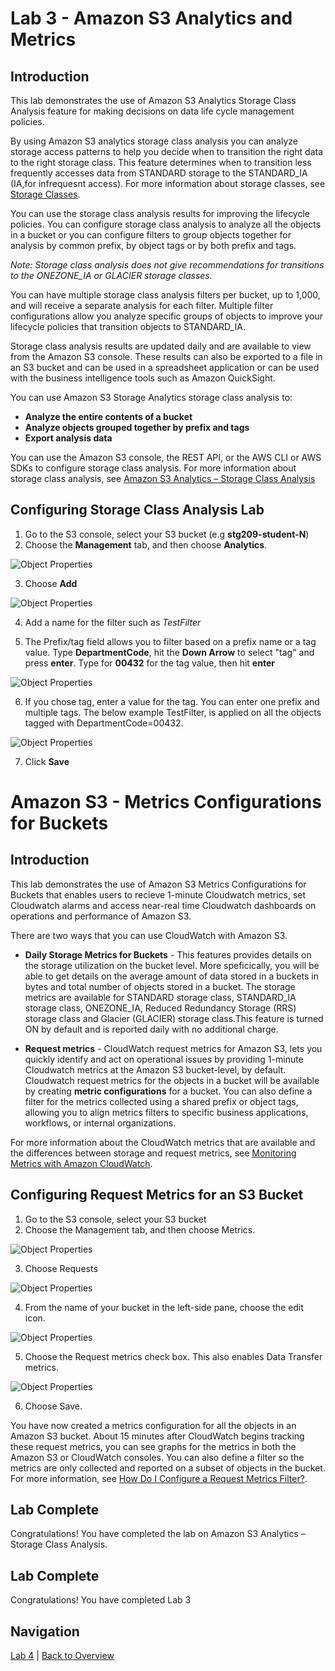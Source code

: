 # Lab 3 - Amazon S3 Analytics and Metrics 

## Introduction
This lab demonstrates the use of Amazon S3 Analytics Storage Class Analysis feature for making decisions on data life cycle management policies.

By using Amazon S3 analytics storage class analysis you can analyze storage access patterns to help you decide when to transition the right data to the right storage class. This feature determines when to transition less frequently accesses data from STANDARD storage to the STANDARD_IA (IA,for infrequesnt access). For more information about storage classes, see [Storage Classes](https://docs.aws.amazon.com/AmazonS3/latest/dev/storage-class-intro.html).

You can use the storage class analysis results for improving the lifecycle policies. You can configure storage class analysis to analyze all the objects in a bucket or you can configure filters to group objects together for analysis by common prefix, by object tags or by both prefix and tags. 

_Note: Storage class analysis does not give recommendations for transitions to the ONEZONE\_IA or GLACIER storage classes._

You can have multiple storage class analysis filters per bucket, up to 1,000, and will receive a separate analysis for each filter. Multiple filter configurations allow you analyze specific groups of objects to improve your lifecycle policies that transition objects to STANDARD_IA.

Storage class analysis results are updated daily and are available to view from the Amazon S3 console. These results can also be exported to a file in an S3 bucket and can be used in a spreadsheet application or can be used with the business intelligence tools such as Amazon QuickSight.

You can use Amazon S3 Storage Analytics storage class analysis to:
* **Analyze the entire contents of a bucket**
* **Analyze objects grouped together by prefix and tags**
* **Export analysis data**

You can use the Amazon S3 console, the REST API, or the AWS CLI or AWS SDKs to configure storage class analysis. For more information about storage class analysis, see [Amazon S3 Analytics – Storage Class Analysis](https://docs.aws.amazon.com/AmazonS3/latest/dev/analytics-storage-class.html)

## Configuring Storage Class Analysis Lab

1. Go to the S3 console, select your S3 bucket (e.g **stg209-student-N**)
2. Choose the **Management** tab, and then choose **Analytics**.

![Object Properties](../images/SA-choose-management-tab.png)

3. Choose **Add**

![Object Properties](../images/SA-storage-class-analysis-add-filter.png)

4. Add a name for the filter such as _TestFilter_

5. The Prefix/tag field allows you to filter based on a prefix name or a tag value.  Type **DepartmentCode**, hit the **Down Arrow** to select "tag" and press **enter**. Type for **00432** for the tag value, then hit **enter**

![Object Properties](../images/SA-storage-class-analysis-prefix.png)

6. If you chose tag, enter a value for the tag. You can enter one prefix and multiple tags. The below example TestFilter, is applied on all the objects tagged with DepartmentCode=00432.

![Object Properties](../images/SA-storage-class-analysis-tag.png)

7. Click **Save**

<!--7. On the same pane, choose Export data to export analysis reports to a comma-separated values (.csv) flat file. Specify the destination bucket as **s3reinvent2018demosourcebucketaccount1** and provide the prefix **storageanalysis/your-bucket-name>**. Here is an example showing the details for student-1 - 
  
![Object Properties](../images/SA-storage-class-analysis-export-1.png)   

Note: The destination bucket must be in the same AWS Region as the bucket for which you are setting up the analysis. The destination bucket can be in a different AWS account.

8. Choose *Save* -->

# Amazon S3 - Metrics Configurations for Buckets

## Introduction
This lab demonstrates the use of Amazon S3 Metrics Configurations for Buckets that enables users to recieve 1-minute Cloudwatch metrics, set Cloudwatch alarms and access near-real time Cloudwatch dashboards on operations and performance of Amazon S3.

There are two ways that you can use CloudWatch with Amazon S3. 

* **Daily Storage Metrics for Buckets** - This features provides details on the storage utilization on the bucket level. More speficically, you will be able to get details on the average amount of data stored in a buckets in bytes and total number of objects stored in a bucket. The storage metrics are available for STANDARD storage class, STANDARD_IA storage class, ONEZONE_IA, Reduced Redundancy Storage (RRS) storage class and Glacier (GLACIER) storage class.This feature is turned ON by default and is reported daily with no additional charge.

* **Request metrics** - CloudWatch request metrics for Amazon S3, lets you quickly identify and act on operational issues by providing 1-minute Cloudwatch metrics at the Amazon S3 bucket-level, by default. Cloudwatch request metrics for the objects in a bucket will be available by creating **metric configurations** for a bucket. You can also define a filter for the metrics collected using a shared prefix or object tags, allowing you to align metrics filters to specific business applications, workflows, or internal organizations.
 
For more information about the CloudWatch metrics that are available and the differences between storage and request metrics, see [Monitoring Metrics with Amazon CloudWatch](https://docs.aws.amazon.com/AmazonS3/latest/dev/cloudwatch-monitoring.html).

## Configuring Request Metrics for an S3 Bucket

1. Go to the S3 console, select your S3 bucket
2. Choose the Management tab, and then choose Metrics.

![Object Properties](../images/RM-choose-management-tab-metrics.png)

3. Choose Requests

![Object Properties](../images/RM-choose-requests.png)

4. From the name of your bucket in the left-side pane, choose the edit icon.

![Object Properties](../images/RM-choose-metrics-edit.png)

5. Choose the Request metrics check box. This also enables Data Transfer metrics.

![Object Properties](../images/RM-choose-metrics-checkbox.png)

6. Choose Save.

You have now created a metrics configuration for all the objects in an Amazon S3 bucket. About 15 minutes after CloudWatch begins tracking these request metrics, you can see graphs for the metrics in both the Amazon S3 or CloudWatch consoles. You can also define a filter so the metrics are only collected and reported on a subset of objects in the bucket. For more information, see [How Do I Configure a Request Metrics Filter?](https://docs.aws.amazon.com/AmazonS3/latest/user-guide/configure-metrics.html).

## Lab Complete

Congratulations! You have completed the lab on Amazon S3 Analytics – Storage Class Analysis.







## Lab Complete
Congratulations!  You have completed Lab 3

## Navigation
[Lab 4](../lab4/README.md) | 
[Back to Overview](../README.md)

